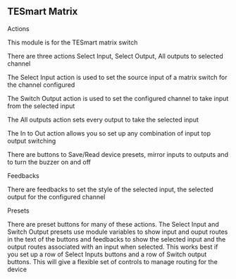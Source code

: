 ## TESmart Matrix

Actions 

This module is for the TESmart matrix switch

There are three actions Select Input, Select Output, All outputs to selected channel

The Select Input action is used to set the source input of a matrix switch for the channel configured

The Switch Output action is used to set the configured channel to take input from the selected input

The All outputs action sets every output to take the selected input

The In to Out action allows you so set up any combination of input top output switching

There are buttons to Save/Read device presets, mirror inputs to outputs and to turn the buzzer on and off

Feedbacks

There are feedbacks to set the style of the selected input, the selected output for the configured channel 

Presets

There are preset buttons for many of these actions. The Select Input and Switch Output presets use module variables to show input and ouput routes in the text of the buttons and feedbacks to show the selected input and the output routes associated with an input when selected. This works best if you set up a row of Select Inputs buttons and a row of Switch output buttons. This will give a flexible set of controls to manage routing for the device

